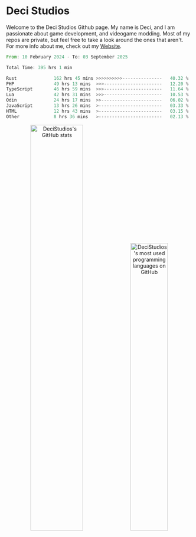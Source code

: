 # Deci Studios
Welcome to the Deci Studios Github page. My name is Deci, and I am passionate about game development, and videogame modding. Most of my repos are private, but feel free to take a look around the ones that aren't.
For more info about me, check out my <a href="https://decidev.co.uk" target="_blank">Website</a>.
<!--START_SECTION:waka-->

```rust
From: 10 February 2024 - To: 03 September 2025

Total Time: 395 hrs 1 min

Rust              162 hrs 45 mins >>>>>>>>>>---------------   40.32 %
PHP               49 hrs 13 mins  >>>----------------------   12.20 %
TypeScript        46 hrs 59 mins  >>>----------------------   11.64 %
Lua               42 hrs 31 mins  >>>----------------------   10.53 %
Odin              24 hrs 17 mins  >>-----------------------   06.02 %
JavaScript        13 hrs 26 mins  >------------------------   03.33 %
HTML              12 hrs 43 mins  >------------------------   03.15 %
Other             8 hrs 36 mins   >------------------------   02.13 %
```

<!--END_SECTION:waka-->
<p align="center">
  <a href="https://github.com/anuraghazra/github-readme-stats" target="_blank"><img src="https://github-readme-stats.vercel.app/api?username=decistudios&show_icons=true&count_private=true&theme=omni&hide_border=true" alt="DeciStudios's GitHub stats" width="53.1%" /></a>
  <a href="https://github.com/anuraghazra/github-readme-stats" target="_blank"><img width="44.7%" src="https://github-readme-stats.vercel.app/api/top-langs/?username=decistudios&theme=omni&layout=compact&hide_border=true&langs_count=6" alt="DeciStudios's most used programming languages on GitHub" /></a>
</p>


